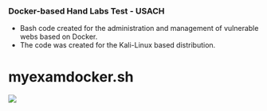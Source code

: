 ### Docker-based Hand Labs Test - USACH

- Bash code created for the administration and management of vulnerable webs based on Docker.
- The code was created for the Kali-Linux based distribution.

# myexamdocker.sh

![](http://hpserviciotecnico.com/img/hp-servicio-tecnico-logo-1595932817.jpg)
